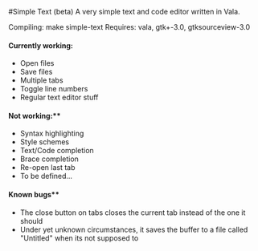 #Simple Text (beta)
A very simple text and code editor written in Vala.

Compiling: make simple-text
Requires: vala, gtk+-3.0, gtksourceview-3.0

#### Currently working:
* Open files
* Save files
* Multiple tabs
* Toggle line numbers
* Regular text editor stuff

#### Not working:**
* Syntax highlighting
* Style schemes
* Text/Code completion
* Brace completion
* Re-open last tab
* To be defined...

#### Known bugs**
* The close button on tabs closes the current tab instead of the one it 
	  should
* Under yet unknown circumstances, it saves the buffer to a file called 
	  "Untitled" when its not supposed to